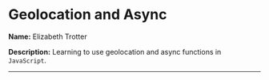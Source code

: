 # Geolocation and Async


**Name:** Elizabeth Trotter

**Description:** Learning to use geolocation and async functions in `JavaScript`.


---
